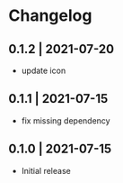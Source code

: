 # Changelog

## 0.1.2 | 2021-07-20
- update icon

## 0.1.1 | 2021-07-15
- fix missing dependency

## 0.1.0 | 2021-07-15
- Initial release
